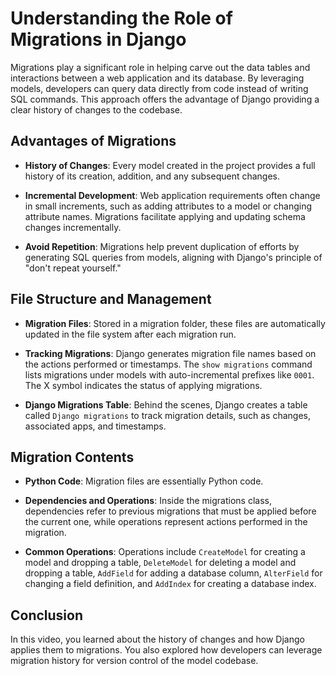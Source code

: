 # Understanding the Role of Migrations in Django

Migrations play a significant role in helping carve out the data tables and interactions between a web application and its database. By leveraging models, developers can query data directly from code instead of writing SQL commands. This approach offers the advantage of Django providing a clear history of changes to the codebase.

## Advantages of Migrations

- **History of Changes**: Every model created in the project provides a full history of its creation, addition, and any subsequent changes.
  
- **Incremental Development**: Web application requirements often change in small increments, such as adding attributes to a model or changing attribute names. Migrations facilitate applying and updating schema changes incrementally.

- **Avoid Repetition**: Migrations help prevent duplication of efforts by generating SQL queries from models, aligning with Django's principle of "don't repeat yourself."

## File Structure and Management

- **Migration Files**: Stored in a migration folder, these files are automatically updated in the file system after each migration run.

- **Tracking Migrations**: Django generates migration file names based on the actions performed or timestamps. The `show migrations` command lists migrations under models with auto-incremental prefixes like `0001`. The X symbol indicates the status of applying migrations.

- **Django Migrations Table**: Behind the scenes, Django creates a table called `Django migrations` to track migration details, such as changes, associated apps, and timestamps.

## Migration Contents

- **Python Code**: Migration files are essentially Python code.

- **Dependencies and Operations**: Inside the migrations class, dependencies refer to previous migrations that must be applied before the current one, while operations represent actions performed in the migration.

- **Common Operations**: Operations include `CreateModel` for creating a model and dropping a table, `DeleteModel` for deleting a model and dropping a table, `AddField` for adding a database column, `AlterField` for changing a field definition, and `AddIndex` for creating a database index.

## Conclusion

In this video, you learned about the history of changes and how Django applies them to migrations. You also explored how developers can leverage migration history for version control of the model codebase.
